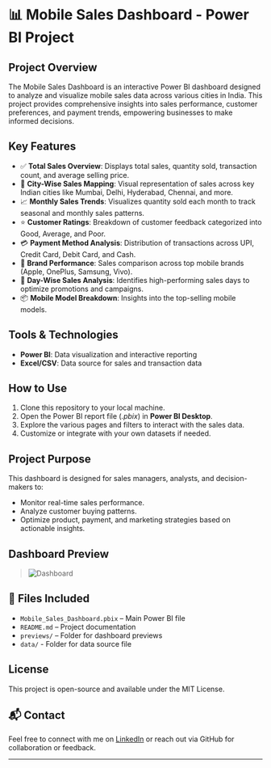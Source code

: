 # 📊 Mobile Sales Dashboard - Power BI Project

## Project Overview

The Mobile Sales Dashboard is an interactive Power BI dashboard designed to analyze and visualize mobile sales data across various cities in India. This project provides comprehensive insights into sales performance, customer preferences, and payment trends, empowering businesses to make informed decisions.

## Key Features
-	✅ **Total Sales Overview**: Displays total sales, quantity sold, transaction count, and average selling price.
-	📍 **City-Wise Sales Mapping**: Visual representation of sales across key Indian cities like Mumbai, Delhi, Hyderabad, Chennai, and more.
-	📈 **Monthly Sales Trends**: Visualizes quantity sold each month to track seasonal and monthly sales patterns.
-	⭐ **Customer Ratings**: Breakdown of customer feedback categorized into Good, Average, and Poor.
-	💳 **Payment Method Analysis**: Distribution of transactions across UPI, Credit Card, Debit Card, and Cash.
-	📱 **Brand Performance**: Sales comparison across top mobile brands (Apple, OnePlus, Samsung, Vivo).
-	📅 **Day-Wise Sales Analysis**: Identifies high-performing sales days to optimize promotions and campaigns.
-	📦 **Mobile Model Breakdown**: Insights into the top-selling mobile models.

## Tools & Technologies
- **Power BI**: Data visualization and interactive reporting
- **Excel/CSV**: Data source for sales and transaction data

## How to Use
1. Clone this repository to your local machine.
2. Open the Power BI report file (*.pbix*) in **Power BI Desktop**.
3. Explore the various pages and filters to interact with the sales data.
4. Customize or integrate with your own datasets if needed.

## Project Purpose
This dashboard is designed for sales managers, analysts, and decision-makers to:
- Monitor real-time sales performance.
- Analyze customer buying patterns.
- Optimize product, payment, and marketing strategies based on actionable insights.

## Dashboard Preview
> ![Dashboard](images/dashboard.png)

## 📁 Files Included
- `Mobile_Sales_Dashboard.pbix` – Main Power BI file
- `README.md` – Project documentation
- `previews/` – Folder for dashboard previews
- `data/` - Folder for data source file

## License
This project is open-source and available under the MIT License.

## 📬 Contact
Feel free to connect with me on [LinkedIn](https://www.linkedin.com/) or reach out via GitHub for collaboration or feedback.

---
